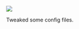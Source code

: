 ![](https://db-feed.s3.amazonaws.com/legacy/Screenshot_from_2020_05_12_19_38_11-1589326870051.png)

Tweaked some config files.
